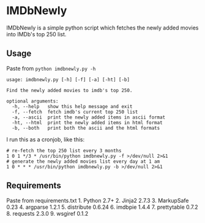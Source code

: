 IMDbNewly
=========

IMDbNewly is a simple python script which fetches the newly added movies into IMDb's top 250 list.

Usage
---

Paste from ```python imdbnewly.py -h```
```
usage: imdbnewly.py [-h] [-f] [-a] [-ht] [-b]

Find the newly added movies to imdb's top 250.

optional arguments:
  -h, --help   show this help message and exit
  -f, --fetch  fetch imdb's current top 250 list
  -a, --ascii  print the newly added items in ascii format
  -ht, --html  print the newly added items in html format
  -b, --both   print both the ascii and the html formats
```

I run this as a cronjob, like this:
```
# re-fetch the top 250 list every 3 months
1 0 1 */3 * /usr/bin/python imdbnewly.py -f >/dev/null 2>&1
# generate the newly added movies list every day at 1 am
1 0 * * * /usr/bin/python imdbnewly.py -b >/dev/null 2>&1
```

Requirements
---
Paste from requirements.txt
    1. Python 2.7+
    2. Jinja2 2.7.3
    3. MarkupSafe 0.23
    4. argparse 1.2.1
    5. distribute 0.6.24
    6. imdbpie 1.4.4
    7. prettytable 0.7.2
    8. requests 2.3.0
    9. wsgiref 0.1.2